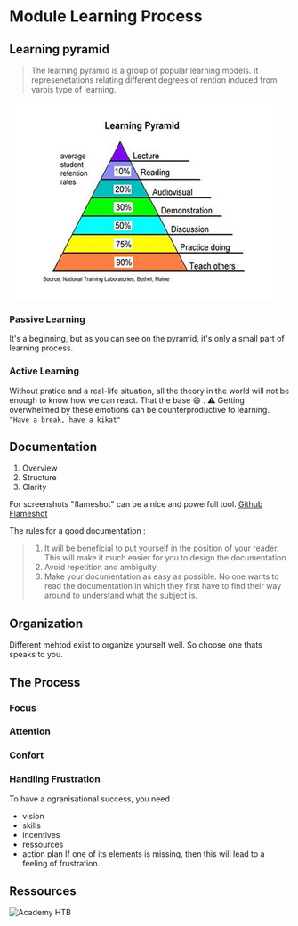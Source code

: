 # Module Learning Process

## Learning pyramid

>
>The learning pyramid is a group of popular learning models.
>It represenetations relating different degrees of rention induced from varois type of learning.
>

![pyramid](pyramid.jpeg)

### Passive Learning

It's a beginning, but as you can see on the pyramid, it's only a small part of learning process.

### Active Learning

Without pratice and a real-life situation, all the theory in the world will not be enough to know how we can react.
That the base :smile: .
:warning: Getting overwhelmed by these emotions can be counterproductive to learning.
`"Have a break, have a kikat"`

## Documentation 

1. Overview
2. Structure
3. Clarity

For screenshots "flameshot" can be a nice and powerfull tool. [Github Flameshot](https://github.com/flameshot-org/flameshot)

The rules for a good documentation :
> 1. It will be beneficial to put yourself in the position of your reader. This will make it much easier for you to design the documentation.
> 2. Avoid repetition and ambiguity.
> 3. Make your documentation as easy as possible. No one wants to read the documentation in which they first have to find their way around to understand what the subject is.

## Organization

Different mehtod exist to organize yourself well. 
So choose one thats speaks to you.

## The Process 

### Focus

### Attention

### Confort

### Handling Frustration

To have a ogranisational success, you need :
* vision
* skills
* incentives
* ressources 
* action plan 
If one of its elements is missing, then this will lead to a feeling of frustration.

## Ressources
![Academy HTB](https://academy.hackthebox.eu)
